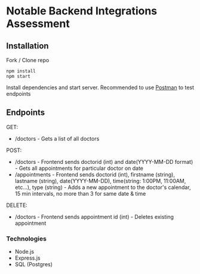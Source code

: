 # Notable Backend Integrations Assessment

## Installation 
Fork / Clone repo

```
npm install
npm start
```
Install dependencies and start server.
Recommended to use [Postman](https://www.postman.com/) to test endpoints

## Endpoints
GET:
- /doctors -  Gets a list of all doctors

POST: 
- /doctors - Frontend sends doctorid (int) and date(YYYY-MM-DD format) - Gets all appointments for particular doctor on date
- /appointments - Frontend sends doctorid (int), firstname (string), lastname (string), date(YYYY-MM-DD), time(string: 1:00PM, 11:00AM, etc...), type (string) - Adds a new appointment to the doctor's calendar, 15 min intervals, no more than 3 for same date & time

DELETE:
- /doctors - Frontend sends appointment id (int) - Deletes existing appointment

### Technologies 
- Node.js
- Express.js
- SQL (Postgres)


